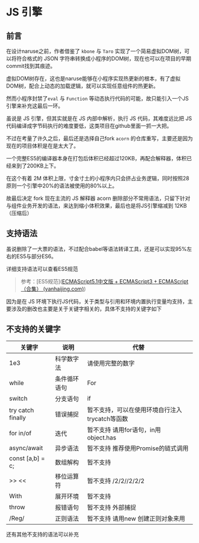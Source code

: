# JS 引擎

## 前言

在设计naruse之前，作者借鉴了 `kbone` 与  `Taro` 实现了一个简易虚拟DOM树，可以将符合格式的 JSON 字符串转换成小程序的DOM树，现在也可以在项目的早期commit找到其痕迹。

虚拟DOM树存在，这也是naruse能够在小程序实现热更新的根本，有了虚拟DOM树，配合上动态的加载逻辑，就可以实现任意组件的热更新。

然而小程序封禁了`eval` 与 `Function` 等动态执行代码的可能，故只能引入一个JS引擎来补充这最后一环。

虽说是 JS 引擎，但其实就是在 JS 内部中解析，执行 JS 代码，其难度远比把 JS 代码编译成字节码执行的难度要低，这类项目在github里面一抓一大把。

不过在考量了许久之后，最后还是选择自己fork `acorn` 的仓库重写，主要还是因为现在的项目体积是在是太大了。

一个完整ES5的编译器本身在打包后体积已经超过120KB，再配合解释器，体积已经来到了200KB上下。

在这个有着 2M 体积上限，寸金寸土的小程序内只会挤占业务逻辑，同时按照28原则一个引擎中20%的语法被使用的80%以上。

故最后决定 fork 现在主流的 JS 解释器  acorn 删除部分不常用语法，只留下针对与组件业务开发的语法，来达到缩小体积效果，最后也是将JS引擎缩减到 12KB（压缩后）





## 支持语法

虽说删除了一大票的语法，不过配合babel等语法转译工具，还是可以实现95%左右的ES5与部分ES6。

详细支持语法可以查看ES5规范

>  参考：[ES5规范]([ECMAScript5.1中文版 + ECMAScript3 + ECMAScript（合集） (yanhaijing.com)](https://yanhaijing.com/es5/))

因为是在 JS 环境下执行JS代码，关于类型与引用和环境内置执行变量均支持，主要涉及的删改也主要是关于关键字相关的，具体不支持的关键字如下

## 不支持的关键字

| 关键字            | 说明         | 代替                                           |
| ----------------- | ------------ | ---------------------------------------------- |
| 1e3               | 科学数字法   | 请使用完整的数字                               |
| while             | 条件循环语句 | For                                            |
| switch            | 分支语句     | if                                             |
| try catch finally | 错误捕捉     | 暂不支持，可以在使用环境自行注入trycatch等函数 |
| for in/of         | 迭代         | 暂不支持  请用for语句，in用 object.has         |
| async/await       | 异步语法     | 暂不支持  推荐使用Promise的链式调用            |
| const [a,b] = c;  | 数组解构     | 暂不支持                                       |
| >> <<             | 移位运算符   | 暂不支持  /2/2//2/2/2                           |
| With              | 展开环境     | 暂不支持        |
| throw             | 报错语句     | 暂不支持  外部捕捉                     |
| /Reg/             | 正则语法     | 暂不支持  请用new 创建正则对象来用             |

还有其他不支持的语法可以补充
